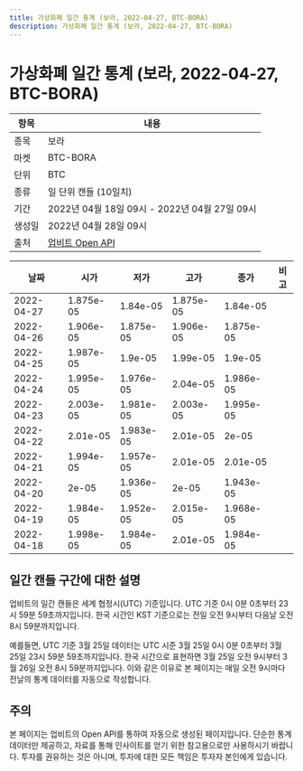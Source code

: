 ```yaml
---
title: 가상화폐 일간 통계 (보라, 2022-04-27, BTC-BORA)
description: 가상화폐 일간 통계 (보라, 2022-04-27, BTC-BORA)
---
```



가상화폐 일간 통계 (보라, 2022-04-27, BTC-BORA)
===

|항목|내용|
|--|--|
|종목|보라|
|마켓|BTC-BORA|
|단위|BTC|
|종류|일 단위 캔들 (10일치)|
|기간|2022년 04월 18일 09시 - 2022년 04월 27일 09시|
|생성일|2022년 04월 28일 09시|
|출처|[업비트 Open API](https://docs.upbit.com)|


|날짜|시가|저가|고가|종가|비고|
|--|--|--|--|--|--|
|2022-04-27|1.875e-05|1.84e-05|1.875e-05|1.84e-05|    |
|2022-04-26|1.906e-05|1.875e-05|1.906e-05|1.875e-05|    |
|2022-04-25|1.987e-05|1.9e-05|1.99e-05|1.9e-05|    |
|2022-04-24|1.995e-05|1.976e-05|2.04e-05|1.986e-05|    |
|2022-04-23|2.003e-05|1.981e-05|2.003e-05|1.995e-05|    |
|2022-04-22|2.01e-05|1.983e-05|2.01e-05|2e-05|    |
|2022-04-21|1.994e-05|1.957e-05|2.01e-05|2.01e-05|    |
|2022-04-20|2e-05|1.936e-05|2e-05|1.943e-05|    |
|2022-04-19|1.984e-05|1.952e-05|2.015e-05|1.968e-05|    |
|2022-04-18|1.998e-05|1.984e-05|2.01e-05|1.984e-05|    |


일간 캔들 구간에 대한 설명
---


업비트의 일간 캔들은 세계 협정시(UTC) 기준입니다. 
UTC 기준 0시 0분 0초부터 23시 59분 59초까지입니다. 
한국 시간인 KST 기준으로는 전일 오전 9시부터 다음날 오전 8시 59분까지입니다. 


예를들면, UTC 기준 3월 25일 데이터는 UTC 시준 3월 25일 0시 0분 0초부터 3월 25일 23시 59분 59초까지입니다. 
한국 시간으로 표현하면 3월 25일 오전 9시부터 3월 26일 오전 8시 59분까지입니다. 
이와 같은 이유로 본 페이지는 매일 오전 9시마다 전날의 통계 데이터를 자동으로 작성합니다. 


주의
---


본 페이지는 업비트의 Open API를 통하여 자동으로 생성된 페이지입니다. 
단순한 통계 데이터만 제공하고, 자료를 통해 인사이트를 얻기 위한 참고용으로만 사용하시기 바랍니다. 
투자를 권유하는 것은 아니며, 투자에 대한 모든 책임은 투자자 본인에게 있습니다. 
